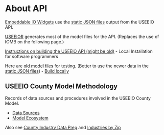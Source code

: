 # About API

[Embeddable IO Widgets](../../charts) use the [static JSON files](https://github.com/modelearth/io/tree/main/build/api) output from the USEEIO API.

[USEEIOR](https://github.com/USEPA/USEEIOR) generates most of the model files for the API. (Replaces the use of IOMB on the following page.)  

[Instructions on building the USEEIO API (might be old)](https://github.com/USEPA/USEEIO_API/wiki/Build) - Local Installation for software programmers


Here are [old model files](https://www.dropbox.com/sh/af48m0jsusgr3jg/AACzBSJwujR6LU0jZBhAzys6a?dl=0) for testing. (Better to use the newer data in the [static JSON files](https://github.com/modelearth/io/tree/main/build/api)) - [Build locally](../../charts/#build)


<h2 id="countymodel"> USEEIO County Model Methodology</h2>

<p>Records of data sources and procedures involved in the USEEIO County Model.</p>

<div id="content">
<ul>
<li><a href="#datasources">Data Sources</a></li>
<li><a href="#ecosystem">Model Ecosystem</a></li>
<!--<li><a href="#methodology">Estimation Methodology and Decision process</a></li>-->
</ul>


Also see [County Industry Data Prep](../../../localsite/info/data/) and [Industries by Zip](../../../community/industries/)  



